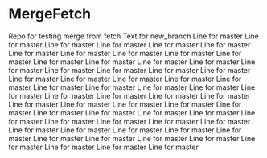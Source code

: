 # MergeFetch
Repo for testing merge from fetch
Text for new_branch
Line for master
Line for master
Line for master
Line for master
Line for master
Line for master
Line for master
Line for master
Line for master
Line for master
Line for master
Line for master
Line for master
Line for master
Line for master
Line for master
Line for master
Line for master
Line for master
Line for master
Line for master
Line for master
Line for master
Line for master
Line for master
Line for master
Line for master
Line for master
Line for master
Line for master
Line for master
Line for master
Line for master
Line for master
Line for master
Line for master
Line for master
Line for master
Line for master
Line for master
Line for master
Line for master
Line for master
Line for master
Line for master
Line for master
Line for master
Line for master
Line for master
Line for master
Line for master
Line for master
Line for master
Line for master
Line for master
Line for master
Line for master
Line for master
Line for master
Line for master
Line for master
